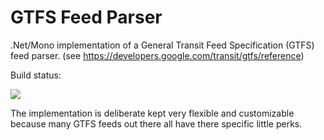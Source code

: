 GTFS Feed Parser
================

.Net/Mono implementation of a General Transit Feed Specification (GTFS) feed parser. (see https://developers.google.com/transit/gtfs/reference)

Build status:

<img src="http://osmsharp.com:8080/app/rest/builds/buildType:(id:OsmSharp_GitHubOsmSharpGtfs)/statusIcon"/>


The implementation is deliberate kept very flexible and customizable because many GTFS feeds out there all have there specific little perks.

